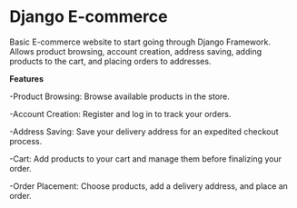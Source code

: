 # Django E-commerce
Basic E-commerce website to start going through Django Framework. Allows product browsing, account creation, address saving, adding products to the cart, and placing orders to addresses. 


**Features**

-Product Browsing: Browse available products in the store.

-Account Creation: Register and log in to track your orders.

-Address Saving: Save your delivery address for an expedited checkout process.

-Cart: Add products to your cart and manage them before finalizing your order.

-Order Placement: Choose products, add a delivery address, and place an order.
